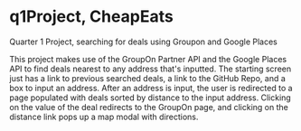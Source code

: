 # q1Project, CheapEats
Quarter 1 Project, searching for deals using Groupon and Google Places

This project makes use of the GroupOn Partner API and the Google Places API to find deals nearest to any address that's inputted. The starting screen just has a link to previous searched deals, a link to the GitHub Repo, and a box to input an address. After an address is input, the user is redirected to a page populated with deals sorted by distance to the input address. Clicking on the value of the deal redirects to the GroupOn page, and clicking on the distance link pops up a map modal with directions.
